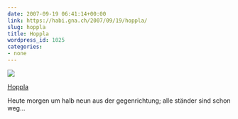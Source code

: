 ```yaml
---
date: 2007-09-19 06:41:14+00:00
link: https://habi.gna.ch/2007/09/19/hoppla/
slug: hoppla
title: Hoppla
wordpress_id: 1025
categories:
- none
---
```



 [![](https://static.flickr.com/1341/1405341675_ee8ca324f0_m.jpg)](https://www.flickr.com/photos/habi/1405341675/)
   

 
  [Hoppla](https://www.flickr.com/photos/habi/1405341675/)
    

 



Heute morgen um halb neun aus der gegenrichtung; alle ständer sind schon weg...
  


